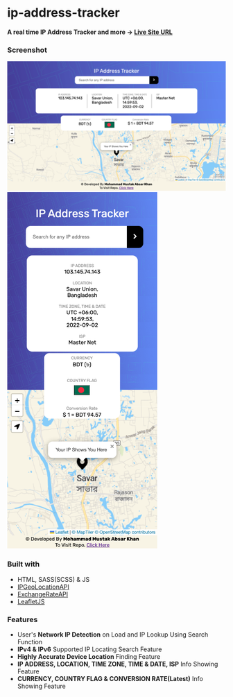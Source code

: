 # ip-address-tracker
**A real time IP Address Tracker and more
-> [Live Site URL](https://mustakabsarkhan.github.io/ip-address-tracker/)** <br>

### Screenshot
![](./images/web-view.png)<br>
![](./images/mobile-view.png)
<br>

### Built with
- HTML, SASS(SCSS) & JS
- [IPGeoLocationAPI](https://ipgeolocation.io/)
- [ExchangeRateAPI](https://exchangerate.host/#/)
- [LeafletJS](https://leafletjs.com/)

### Features
- User's **Network IP Detection** on Load and IP Lookup Using Search Function
- **IPv4 & IPv6** Supported IP Locating Search Feature
- **Highly Accurate Device Location** Finding Feature
- **IP ADDRESS, LOCATION, TIME ZONE, TIME & DATE, ISP** Info Showing Feature
- **CURRENCY, COUNTRY FLAG & CONVERSION RATE(Latest)** Info Showing Feature
